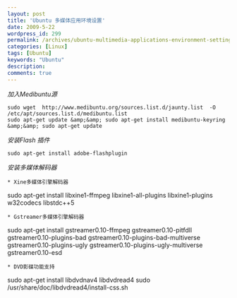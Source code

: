 ```yaml
---
layout: post
title: 'Ubuntu 多媒体应用环境设置'
date: 2009-5-22
wordpress_id: 299
permalink: /archives/ubuntu-multimedia-applications-environment-settings.html
categories: [Linux]
tags: [Ubuntu]
keywords: "Ubuntu"
description: 
comments: true
---
```

*加入Medibuntu源*

```
sudo wget  http://www.medibuntu.org/sources.list.d/jaunty.list  -O /etc/apt/sources.list.d/medibuntu.list
sudo apt-get update &amp;&amp; sudo apt-get install medibuntu-keyring &amp;&amp; sudo apt-get update
```
*安装Flash 插件*

```
sudo apt-get install adobe-flashplugin
```
*安装多媒体解码器*

```
* Xine多媒体引擎解码器
```
sudo apt-get install libxine1-ffmpeg libxine1-all-plugins libxine1-plugins w32codecs libstdc++5

```
* Gstreamer多媒体引擎解码器
```
sudo apt-get install gstreamer0.10-ffmpeg gstreamer0.10-pitfdll gstreamer0.10-plugins-bad gstreamer0.10-plugins-bad-multiverse gstreamer0.10-plugins-ugly gstreamer0.10-plugins-ugly-multiverse gstreamer0.10-esd

```
* DVD影碟功能支持
```
sudo apt-get install libdvdnav4 libdvdread4
sudo /usr/share/doc/libdvdread4/install-css.sh

```
